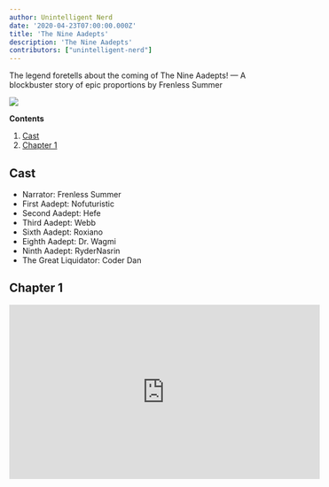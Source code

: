 ```yaml
---
author: Unintelligent Nerd
date: '2020-04-23T07:00:00.000Z'
title: 'The Nine Aadepts'
description: 'The Nine Aadepts'
contributors: ["unintelligent-nerd"]
---
```


The legend foretells about the coming of The Nine Aadepts! — A blockbuster story of epic proportions by Frenless Summer

<div class="headerImageContainer">
<img class="headerImage" src="/the-nine-aadepts/the-nine-aadepts.jpg">
<p class="headerImageText"></p>
</div>

<div class="contentsBox">

**Contents**

<ol>
<li><a href=#cast>Cast</a></li>
<li><a href=#chapter-1>Chapter 1</a></li>
</ol>

</div>

## Cast


* Narrator: Frenless Summer
* First Aadept: Nofuturistic 
* Second Aadept: Hefe
* Third Aadept: Webb
* Sixth Aadept: Roxiano 
* Eighth Aadept: Dr. Wagmi
* Ninth Aadept: RyderNasrin 
* The Great Liquidator: Coder Dan

## Chapter 1

<iframe width="560" height="315" src="https://www.youtube.com/embed/TKsKa58FpSc?start=366" title="YouTube video player" frameborder="0" allow="accelerometer; autoplay; clipboard-write; encrypted-media; gyroscope; picture-in-picture" allowfullscreen></iframe>



